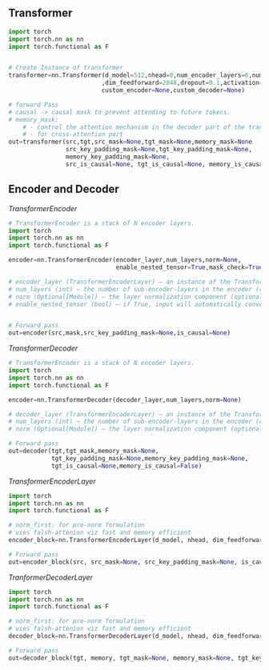 ## Transformer [](https://pytorch.org/docs/stable/generated/torch.nn.Transformer.html#transformer)

``` python
import torch
import torch.nn as nn
import torch.functional as F


# Create Instance of transformer
transformer=nn.Transformer(d_model=512,nhead=8,num_encoder_layers=6,num_decoder_layers=6
						  ,dim_feedforward=2048,dropout=0.1,activation=F.relu,
						  custom_encoder=None,custom_decoder=None)

# forward Pass
# causal -> causal mask to prevent attending to future tokens.
# memory_mask:
	# - control the attention mechanism in the decoder part of the transformer model.
	# - for cross-attention part
out=transformer(src,tgt,src_mask=None,tgt_mask=None,memory_mask=None
				src_key_padding_mask=None,tgt_key_padding_mask=None,
				memory_key_padding_mask=None,
				src_is_causal=None, tgt_is_causal=None, memory_is_causal=False)
```

## Encoder and Decoder

*TransformerEncoder[](https://pytorch.org/docs/stable/generated/torch.nn.TransformerEncoder.html#transformerencoder)*

```python
# TransformerEncoder is a stack of N encoder layers.
import torch
import torch.nn as nn
import torch.functional as F

encoder=nn.TransformerEncoder(encoder_layer,num_layers,norm=None,
							  enable_nested_tensor=True,mask_check=True)

# encoder_layer (TransformerEncoderLayer) – an instance of the TransformerEncoderLayer() class (required).
# num_layers (int) – the number of sub-encoder-layers in the encoder (required).
# norm (Optional[Module]) – the layer normalization component (optional).
# enable_nested_tensor (bool) – if True, input will automatically convert to nested tensor (and convert back on output). This will improve the overall performance of TransformerEncoder when padding rate is high. Default: True (enabled).


# Forward pass
out=encoder(src,mask,src_key_padding_mask=None,is_causal=None)
```

*TransformerDecoder[](https://pytorch.org/docs/stable/generated/torch.nn.TransformerDecoder.html#transformerdecoder)*

```python
# TransformerEncoder is a stack of N encoder layers.
import torch
import torch.nn as nn
import torch.functional as F

encoder=nn.TransformerDecoder(decoder_layer,num_layers,norm=None)

# decoder_layer (TransformerEncoderLayer) – an instance of the TransformerEncoderLayer() class (required).
# num_layers (int) – the number of sub-encoder-layers in the encoder (required).
# norm (Optional[Module]) – the layer normalization component (optional).

# Forward pass
out=decoder(tgt,tgt_mask,memory_mask=None,
			tgt_key_padding_mask=None,memory_key_padding_mask=None,
			tgt_is_causal=None,memory_is_causal=False)

```

*TransformerEncoderLayer[](https://pytorch.org/docs/stable/generated/torch.nn.TransformerEncoderLayer.html#transformerencoderlayer)*

```python
import torch
import torch.nn as nn
import torch.functional as F

# norm_first: for pre-norm formulation
# uses falsh-attenion viz fast and memory efficient 
encoder_block=nn.TransformerEncoderLayer(d_model, nhead, dim_feedforward=2048, dropout=0.1, activation=<function relu>, layer_norm_eps=1e-05, batch_first=False, norm_first=False, bias=True, device=None, dtype=None)

# Forward pass
out=encoder_block(src, src_mask=None, src_key_padding_mask=None, is_causal=False)
```

*TranformerDecoderLayer[](https://pytorch.org/docs/stable/generated/torch.nn.TransformerDecoderLayer.html#transformerdecoderlayer)*

```python
import torch
import torch.nn as nn
import torch.functional as F

# norm_first: for pre-norm formulation
# uses falsh-attenion viz fast and memory efficient 
decoder_block=nn.TransformerDecoderLayer(d_model, nhead, dim_feedforward=2048, dropout=0.1, activation=<function relu>, layer_norm_eps=1e-05, batch_first=False, norm_first=False, bias=True, device=None, dtype=None)

# Forward pass
out=decoder_block(tgt, memory, tgt_mask=None, memory_mask=None, tgt_key_padding_mask=None, memory_key_padding_mask=None, tgt_is_causal=False, memory_is_causal=False)
```